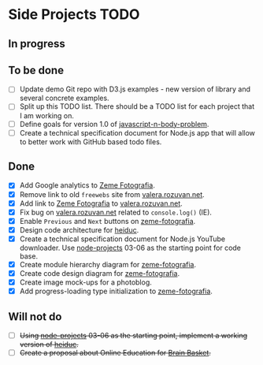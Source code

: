 # Side Projects TODO

## In progress

## To be done

- [ ] Update demo Git repo with D3.js examples - new version of library and several concrete examples.
- [ ] Split up this TODO list. There should be a TODO list for each project that I am working on.
- [ ] Define goals for version 1.0 of [javascript-n-body-problem](https://github.com/valera-rozuvan/javascript-n-body-problem).
- [ ] Create a technical specification document for Node.js app that will allow to better work with GitHub based todo files.

## Done

- [X] Add Google analytics to [Zeme Fotografia](http://valera-rozuvan.github.io/zeme-fotografia).
- [X] Remove link to old `freewebs` site from [valera.rozuvan.net](http://valera.rozuvan.net).
- [X] Add link to [Zeme Fotografia](http://valera-rozuvan.github.io/zeme-fotografia) to [valera.rozuvan.net](http://valera.rozuvan.net).
- [X] Fix bug on [valera.rozuvan.net](http://valera.rozuvan.net) related to `console.log()` (IE).
- [X] Enable `Previous` and `Next` buttons on [zeme-fotografia](https://github.com/valera-rozuvan/zeme-fotografia).
- [X] Design code architecture for [heiduc](https://github.com/valera-rozuvan/heiduc).
- [X] Create a technical specification document for Node.js YouTube downloader. Use [node-projects](https://github.com/valera-rozuvan/node-projects) 03-06 as the starting point for code base.
- [X] Create module hierarchy diagram for [zeme-fotografia](https://github.com/valera-rozuvan/zeme-fotografia).
- [X] Create code design diagram for [zeme-fotografia](https://github.com/valera-rozuvan/zeme-fotografia).
- [X] Create image mock-ups for a photoblog.
- [X] Add progress-loading type initialization to [zeme-fotografia](https://github.com/valera-rozuvan/zeme-fotografia).

## Will not do

- [ ] ~~Using [node-projects](https://github.com/valera-rozuvan/node-projects) 03-06 as the starting point, implement a working version of [heiduc](https://github.com/valera-rozuvan/heiduc).~~
- [ ] ~~Create a proposal about Online Education for [Brain Basket](http://brainbasketfoundation.org).~~
